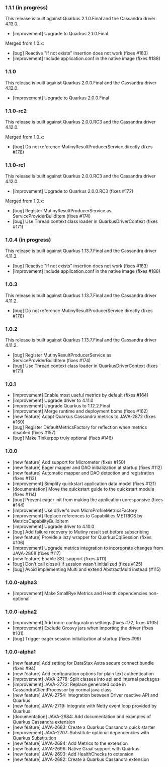 ### 1.1.1 (in progress)

This release is built against Quarkus 2.1.0.Final and the Cassandra driver 4.13.0.

- [improvement] Upgrade to Quarkus 2.1.0.Final

Merged from 1.0.x:

- [bug] Reactive "if not exists" insertion does not work (fixes #183)
- [improvement] Include application.conf in the native image (fixes #188)

### 1.1.0

This release is built against Quarkus 2.0.0.Final and the Cassandra driver 4.12.0.

- [improvement] Upgrade to Quarkus 2.0.0.Final

### 1.1.0-rc2

This release is built against Quarkus 2.0.0.RC3 and the Cassandra driver 4.12.0.

Merged from 1.0.x:

- [bug] Do not reference MutinyResultProducerService directly (fixes #178)

### 1.1.0-rc1

This release is built against Quarkus 2.0.0.RC3 and the Cassandra driver 4.12.0.

- [improvement] Upgrade to Quarkus 2.0.0.RC3 (fixes #172)
  
Merged from 1.0.x:

- [bug] Register MutinyResultProducerService as ServiceProviderBuildItem (fixes #174)
- [bug] Use Thread context class loader in QuarkusDriverContext (fixes #171)

### 1.0.4 (in progress)

This release is built against Quarkus 1.13.7.Final and the Cassandra driver 4.11.3.

- [bug] Reactive "if not exists" insertion does not work (fixes #183)
- [improvement] Include application.conf in the native image (fixes #188)

### 1.0.3

This release is built against Quarkus 1.13.7.Final and the Cassandra driver 4.11.2.

- [bug] Do not reference MutinyResultProducerService directly (fixes #178)

### 1.0.2

This release is built against Quarkus 1.13.7.Final and the Cassandra driver 4.11.2.

- [bug] Register MutinyResultProducerService as ServiceProviderBuildItem (fixes #174)
- [bug] Use Thread context class loader in QuarkusDriverContext (fixes #171)

### 1.0.1

- [improvement] Enable most useful metrics by default (fixes #164)
- [improvement] Upgrade driver to 4.11.0
- [improvement] Upgrade Quarkus to 1.12.2.Final
- [improvement] Merge runtime and deployment boms (fixes #162)
- [new feature] Adapt Quarkus Cassandra metrics to JAVA-2872 (fixes #160)
- [bug] Register DefaultMetricsFactory for reflection when metrics disabled (fixes #157)
- [bug] Make Tinkerpop truly optional (fixes #146)

### 1.0.0

- [new feature] Add support for Micrometer (fixes #150)
- [new feature] Eager mapper and DAO initialization at startup (fixes #112)
- [new feature] Automatic mapper and DAO detection and registration (fixes #113)
- [improvement] Simplify quickstart application data model (fixes #121)
- [documentation] Move the quickstart guide to the quickstart module (fixes #114)
- [bug] Prevent eager init from making the application unresponsive (fixes #144)
- [improvement] Use driver's own MicroProfileMetricsFactory
- [improvement] Replace references to Capabilities.METRICS by MetricsCapabilityBuildItem
- [improvement] Upgrade driver to 4.10.0
- [bug] Add failure recovery to Mutiny result set before subscribing
- [new feature] Provide a lazy wrapper for QuarkusCqlSession (fixes #106)
- [improvement] Upgrade metrics integration to incorporate changes from JAVA-2808 (fixes #117)
- [new feature] Enable SSL support (fixes #111)
- [bug] Don't call close() if session wasn't initialized (fixes #125)
- [bug] Avoid implementing Multi and extend AbstractMulti instead (#115)

### 1.0.0-alpha3

- [improvement] Make SmallRye Metrics and Health dependencies non-optional

### 1.0.0-alpha2

- [improvement] Add more configuration settings (fixes #72, fixes #105)
- [improvement] Exclude Groovy jars when importing the driver (fixes #101)
- [bug] Trigger eager session initialization at startup (fixes #99)

### 1.0.0-alpha1

- [new feature] Add setting for DataStax Astra secure connect bundle (fixes #94)
- [new feature] Add configuration options for plain text authentication
- [improvement] JAVA-2778: Split classes into api and internal packages
- [improvement] JAVA-2722: Replace generated code in CassandraClientProcessor by normal java class
- [new feature] JAVA-2754: Integration between Driver reactive API and Quarkus
- [new feature] JAVA-2719: Integrate with Netty event loop provided by Quarkus
- [documentation] JAVA-2684: Add documentation and examples of Quarkus Cassandra extension
- [new feature] JAVA-2683: Create a Quarkus Cassandra quick starter
- [improvement] JAVA-2707: Substitute optional dependencies with Quarkus Substitution
- [new feature] JAVA-2694: Add Metrics to the extension
- [new feature] JAVA-2696: Native Graal support with Quarkus
- [new feature] JAVA-2693: Add HealthChecks to extension
- [new feature] JAVA-2682: Create a Quarkus Cassandra extension


